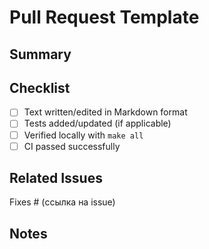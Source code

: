 # Pull Request Template

## Summary

<!-- what was changed in this PR -->

## Checklist

- [ ] Text written/edited in Markdown format  
- [ ] Tests added/updated (if applicable)  
- [ ] Verified locally with `make all`  
- [ ] CI passed successfully  

## Related Issues

Fixes # (ссылка на issue)

## Notes

<!-- Any additional comments -->
